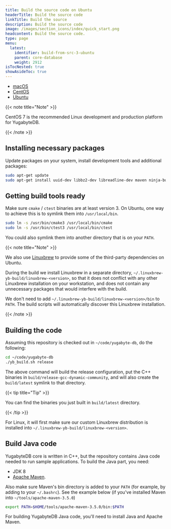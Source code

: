 ```yaml
---
title: Build the source code on Ubuntu
headerTitle: Build the source code
linkTitle: Build the source
description: Build the source code
image: /images/section_icons/index/quick_start.png
headcontent: Build the source code.
type: page
menu:
  latest:
    identifier: build-from-src-3-ubuntu
    parent: core-database
    weight: 2912
isTocNested: true
showAsideToc: true
---
```


<ul class="nav nav-tabs-alt nav-tabs-yb">

  <li >
    <a href="/latest/contribute/core-database/build-from-src-macos" class="nav-link">
      <i class="fab fa-apple" aria-hidden="true"></i>
      macOS
    </a>
  </li>

  <li >
    <a href="/latest/contribute/core-database/build-from-src-centos" class="nav-link">
      <i class="fab fa-linux" aria-hidden="true"></i>
      CentOS
    </a>
  </li>

  <li >
    <a href="/latest/contribute/core-database/build-from-src-ubuntu" class="nav-link active">
      <i class="fab fa-linux" aria-hidden="true"></i>
      Ubuntu
    </a>
  </li>

</ul>

{{< note title="Note" >}}

CentOS 7 is the recommended Linux development and production platform for YugabyteDB.

{{< /note >}}

## Installing necessary packages

Update packages on your system, install development tools and additional packages:

```sh
sudo apt-get update
sudo apt-get install uuid-dev libbz2-dev libreadline-dev maven ninja-build
```

## Getting build tools ready

Make sure `cmake` / `ctest` binaries are at least version 3. On Ubuntu, one way to achieve this is to symlink them into `/usr/local/bin`.

```sh
sudo ln -s /usr/bin/cmake3 /usr/local/bin/cmake
sudo ln -s /usr/bin/ctest3 /usr/local/bin/ctest
```

You could also symlink them into another directory that is on your `PATH`.

{{< note title="Note" >}}

We also use [Linuxbrew](https://github.com/linuxbrew/brew) to provide some of the third-party dependencies on Ubuntu.

During the build we install Linuxbrew in a separate directory, `~/.linuxbrew-yb-build/linuxbrew-<version>`, so that it does not conflict with any other Linuxbrew installation on your workstation, and does not contain any unnecessary packages that would interfere with the build.

We don't need to add `~/.linuxbrew-yb-build/linuxbrew-<version>/bin` to `PATH`. The build scripts will automatically discover this Linuxbrew installation.

{{< /note >}}


## Building the code

Assuming this repository is checked out in `~/code/yugabyte-db`, do the following:

```sh
cd ~/code/yugabyte-db
./yb_build.sh release
```

The above command will build the release configuration, put the C++ binaries in `build/release-gcc-dynamic-community`, and will also create the `build/latest` symlink to that directory.

{{< tip title="Tip" >}}

You can find the binaries you just built in `build/latest` directory.

{{< /tip >}}

For Linux, it will first make sure our custom Linuxbrew distribution is installed into `~/.linuxbrew-yb-build/linuxbrew-<version>`.

## Build Java code

YugabyteDB core is written in C++, but the repository contains Java code needed to run sample applications. To build the Java part, you need:

* JDK 8
* [Apache Maven](https://maven.apache.org/).

Also make sure Maven's bin directory is added to your `PATH` (for example, by adding to your `~/.bashrc`). See the example below (if you've installed Maven into `~/tools/apache-maven-3.5.0`)

```sh
export PATH=$HOME/tools/apache-maven-3.5.0/bin:$PATH
```

For building YugabyteDB Java code, you'll need to install Java and Apache Maven.
